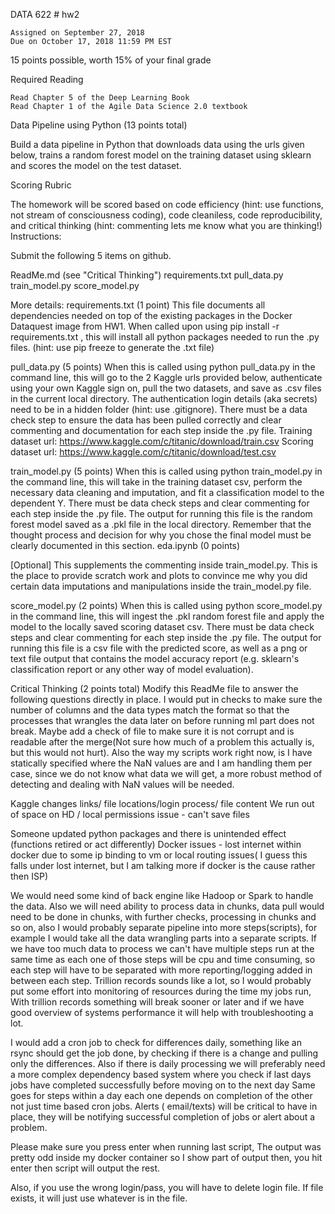 DATA 622 # hw2

	Assigned on September 27, 2018
	Due on October 17, 2018 11:59 PM EST
15 points possible, worth 15% of your final grade

Required Reading

	Read Chapter 5 of the Deep Learning Book
	Read Chapter 1 of the Agile Data Science 2.0 textbook

Data Pipeline using Python (13 points total)

Build a data pipeline in Python that downloads data using the urls given below,
trains a random forest model on the training dataset using sklearn and scores
the model on the test dataset.

Scoring Rubric

The homework will be scored based on code efficiency (hint: use functions, not
stream of consciousness coding), code cleaniless, code reproducibility, and
critical thinking (hint: commenting lets me know what you are thinking!)
Instructions:

Submit the following 5 items on github.

ReadMe.md (see "Critical Thinking") requirements.txt pull_data.py train_model.py
score_model.py

More details: requirements.txt (1 point) This file documents all dependencies
needed on top of the existing packages in the Docker Dataquest image from
HW1. When called upon using pip install -r requirements.txt , this will install
all python packages needed to run the .py files. (hint: use pip freeze to
generate the .txt file)

pull_data.py (5 points) When this is called using python pull_data.py in the
command line, this will go to the 2 Kaggle urls provided below, authenticate
using your own Kaggle sign on, pull the two datasets, and save as .csv files in
the current local directory. The authentication login details (aka secrets) need
to be in a hidden folder (hint: use .gitignore). There must be a data check step
to ensure the data has been pulled correctly and clear commenting and
documentation for each step inside the .py file.  Training dataset url:
https://www.kaggle.com/c/titanic/download/train.csv Scoring dataset url:
https://www.kaggle.com/c/titanic/download/test.csv

train_model.py (5 points) When this is called using python train_model.py in the
command line, this will take in the training dataset csv, perform the necessary
data cleaning and imputation, and fit a classification model to the dependent
Y. There must be data check steps and clear commenting for each step inside the
.py file. The output for running this file is the random forest model saved as a
.pkl file in the local directory. Remember that the thought process and decision
for why you chose the final model must be clearly documented in this section.
eda.ipynb (0 points)

[Optional] This supplements the commenting inside train_model.py. This is the
place to provide scratch work and plots to convince me why you did certain data
imputations and manipulations inside the train_model.py file.

score\_model.py (2 points) When this is called using python score_model.py in the
command line, this will ingest the .pkl random forest file and apply the model
to the locally saved scoring dataset csv. There must be data check steps and
clear commenting for each step inside the .py file. The output for running this
file is a csv file with the predicted score, as well as a png or text file
output that contains the model accuracy report (e.g. sklearn's classification
report or any other way of model evaluation).

Critical Thinking (2 points total) Modify this ReadMe file to answer the
following questions directly in place.  I would put in checks to make sure the
number of columns and the data types match the format so that the processes that
wrangles the data later on before running ml part does not break. Maybe add a
check of file to make sure it is not corrupt and is readable after the merge(Not
sure how much of a problem this actually is, but this would not hurt). Also the
way my scripts work right now, is I have statically specified where the NaN
values are and I am handling them per case, since we do not know what data we
will get, a more robust method of detecting and dealing with NaN values will be
needed.

Kaggle changes links/ file locations/login process/ file content We run out of
space on HD / local permissions issue - can't save files

Someone updated python packages and there is unintended effect (functions
retired or act differently) Docker issues - lost internet within docker due to
some ip binding to vm or local routing issues( I guess this falls under lost
internet, but I am talking more if docker is the cause rather then ISP)

We would need some kind of back engine like Hadoop or Spark to handle the
data. Also we will need ability to process data in chunks, data pull would need
to be done in chunks, with further checks, processing in chunks and so on, also
I would probably separate pipeline into more steps(scripts), for example I would
take all the data wrangling parts into a separate scripts. If we have too much
data to process we can't have multiple steps run at the same time as each one of
those steps will be cpu and time consuming, so each step will have to be
separated with more reporting/logging added in between each step. Trillion
records sounds like a lot, so I would probably put some effort into monitoring
of resources during the time my jobs run, With trillion records something will
break sooner or later and if we have good overview of systems performance it
will help with troubleshooting a lot.

I would add a cron job to check for differences daily, something like an rsync
should get the job done, by checking if there is a change and pulling only the
differences. Also if there is daily processing we will preferably need a more
complex dependency based system where you check if last days jobs have completed
successfully before moving on to the next day Same goes for steps within a day
each one depends on completion of the other not just time based cron
jobs. Alerts ( email/texts) will be critical to have in place, they will be
notifying successful completion of jobs or alert about a problem.

Please make sure you press enter when running last script, The output was pretty
odd inside my docker container so I show part of output then, you hit enter then
script will output the rest.

Also, if you use the wrong login/pass, you will have to delete login file. If
file exists, it will just use whatever is in the file.
